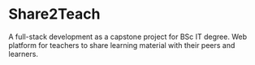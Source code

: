 # Share2Teach
A full-stack development as a capstone project for BSc IT degree. 
Web platform for teachers to share learning material with their peers and learners.
